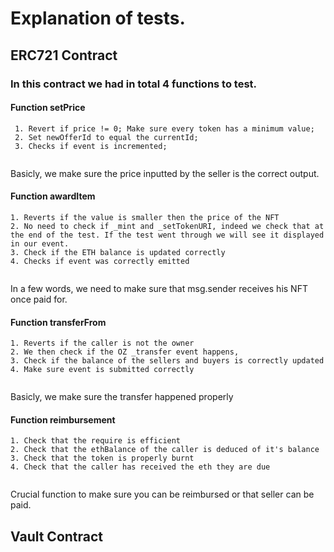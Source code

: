 # Explanation of tests.

## ERC721 Contract 

  ### In this contract we had in total 4 functions to test. 

  #### Function setPrice 
     1. Revert if price != 0; Make sure every token has a minimum value;
     2. Set newOfferId to equal the currentId;
     3. Checks if event is incremented;

   ```
   
   ```

Basicly, we make sure the price inputted by the seller is the correct output.

  #### Function awardItem
    1. Reverts if the value is smaller then the price of the NFT
    2. No need to check if _mint and _setTokenURI, indeed we check that at the end of the test. If the test went through we will see it displayed in our event.
    3. Check if the ETH balance is updated correctly 
    4. Checks if event was correctly emitted

  ```

  ```

In a few words, we need to make sure that msg.sender receives his NFT once paid for.

  #### Function transferFrom 
    1. Reverts if the caller is not the owner
    2. We then check if the OZ _transfer event happens, 
    3. Check if the balance of the sellers and buyers is correctly updated
    4. Make sure event is submitted correctly

  ```

  ```

  Basicly, we make sure the transfer happened properly

#### Function reimbursement
    1. Check that the require is efficient
    2. Check that the ethBalance of the caller is deduced of it's balance 
    3. Check that the token is properly burnt
    4. Check that the caller has received the eth they are due
 
  ```

  ```

Crucial function to make sure you can be reimbursed or that seller can be paid.  


## Vault Contract